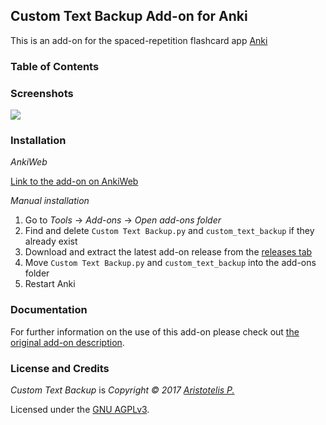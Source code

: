 ## Custom Text Backup Add-on for Anki

This is an add-on for the spaced-repetition flashcard app [Anki](https://apps.ankiweb.net/)

### Table of Contents

<!-- MarkdownTOC -->

<!-- /MarkdownTOC -->

### Screenshots

![](screenshots/screenshot.png)

### Installation

*AnkiWeb*

[Link to the add-on on AnkiWeb]()

*Manual installation*

1. Go to *Tools* -> *Add-ons* -> *Open add-ons folder*
2. Find and delete `Custom Text Backup.py` and `custom_text_backup` if they already exist
3. Download and extract the latest add-on release from the [releases tab](https://github.com/Glutanimate/custom-text-backup/releases)
4. Move `Custom Text Backup.py` and `custom_text_backup` into the add-ons folder
5. Restart Anki

### Documentation

For further information on the use of this add-on please check out [the original add-on description](docs/description.md).

### License and Credits

*Custom Text Backup* is *Copyright © 2017 [Aristotelis P.](https://glutanimate.com/)*

Licensed under the [GNU AGPLv3](https://www.gnu.org/licenses/agpl.html).
